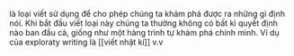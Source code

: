 là loại viết sử dụng để cho phép chúng ta khám phá được ra những gì định nói. Khi bắt đầu viết loại này chúng ta thường không có bất kì quyết định nào ban đầu cả, giống như một hàng trình tự khám phá chính mình. Ví dụ của exploraty writing là [[viết nhật kí]] v.v
